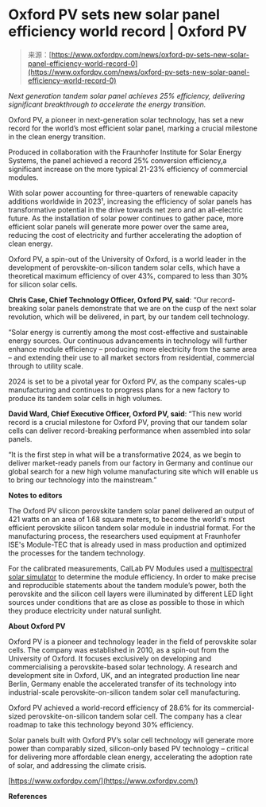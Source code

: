 <!--yml
category: 未分类
date: 2024-05-27 14:35:17
-->

# Oxford PV sets new solar panel efficiency world record | Oxford PV

> 来源：[https://www.oxfordpv.com/news/oxford-pv-sets-new-solar-panel-efficiency-world-record-0](https://www.oxfordpv.com/news/oxford-pv-sets-new-solar-panel-efficiency-world-record-0)

*Next generation tandem solar panel achieves 25% efficiency, delivering significant breakthrough to accelerate the energy transition.*

Oxford PV, a pioneer in next-generation solar technology, has set a new record for the world’s most efficient solar panel, marking a crucial milestone in the clean energy transition.

Produced in collaboration with the Fraunhofer Institute for Solar Energy Systems, the panel achieved a record 25% conversion efficiency,a significant increase on the more typical 21-23% efficiency of commercial modules.

With solar power accounting for three-quarters of renewable capacity additions worldwide in 2023¹, increasing the efficiency of solar panels has transformative potential in the drive towards net zero and an all-electric future. As the installation of solar power continues to gather pace, more efficient solar panels will generate more power over the same area, reducing the cost of electricity and further accelerating the adoption of clean energy.

Oxford PV, a spin-out of the University of Oxford, is a world leader in the development of perovskite-on-silicon tandem solar cells, which have a theoretical maximum efficiency of over 43%, compared to less than 30% for silicon solar cells.

**Chris Case, Chief Technology Officer, Oxford PV, said**: “Our record-breaking solar panels demonstrate that we are on the cusp of the next solar revolution, which will be delivered, in part, by our tandem cell technology.

“Solar energy is currently among the most cost-effective and sustainable energy sources. Our continuous advancements in technology will further enhance module efficiency – producing more electricity from the same area – and extending their use to all market sectors from residential, commercial through to utility scale.

2024 is set to be a pivotal year for Oxford PV, as the company scales-up manufacturing and continues to progress plans for a new factory to produce its tandem solar cells in high volumes.

**David Ward, Chief Executive Officer, Oxford PV, said**: “This new world record is a crucial milestone for Oxford PV, proving that our tandem solar cells can deliver record-breaking performance when assembled into solar panels.

“It is the first step in what will be a transformative 2024, as we begin to deliver market-ready panels from our factory in Germany and continue our global search for a new high volume manufacturing site which will enable us to bring our technology into the mainstream.”

**Notes to editors**

The Oxford PV silicon perovskite tandem solar panel delivered an output of 421 watts on an area of 1.68 square meters, to become the world's most efficient perovskite silicon tandem solar module in industrial format. For the manufacturing process, the researchers used equipment at Fraunhofer ISE's Module-TEC that is already used in mass production and optimized the processes for the tandem technology.

For the calibrated measurements, CalLab PV Modules used a [multispectral solar simulator](https://www.ise.fraunhofer.de/en/press-media/press-releases/2023/accurately-determine-efficiency-of-perovskite-silicon-tandem-pv-modules.html) to determine the module efficiency. In order to make precise and reproducible statements about the tandem module’s power, both the perovskite and the silicon cell layers were illuminated by different LED light sources under conditions that are as close as possible to those in which they produce electricity under natural sunlight.

**About Oxford PV**

Oxford PV is a pioneer and technology leader in the field of perovskite solar cells. The company was established in 2010, as a spin-out from the University of Oxford. It focuses exclusively on developing and commercialising a perovskite-based solar technology. A research and development site in Oxford, UK, and an integrated production line near Berlin, Germany enable the accelerated transfer of its technology into industrial-scale perovskite-on-silicon tandem solar cell manufacturing. 

Oxford PV achieved a world-record efficiency of 28.6% for its commercial-sized perovskite-on-silicon tandem solar cell. The company has a clear roadmap to take this technology beyond 30% efficiency.

Solar panels built with Oxford PV’s solar cell technology will generate more power than comparably sized, silicon-only based PV technology – critical for delivering more affordable clean energy, accelerating the adoption rate of solar, and addressing the climate crisis.

[https://www.oxfordpv.com/](https://www.oxfordpv.com/)

**References**